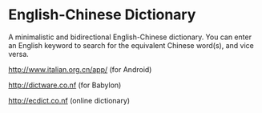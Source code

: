 # English-Chinese Dictionary

A minimalistic and bidirectional English-Chinese dictionary. You can enter an English keyword to search for the equivalent Chinese word(s), and vice versa.

http://www.italian.org.cn/app/ (for Android)

http://dictware.co.nf (for Babylon)

http://ecdict.co.nf (online dictionary)
